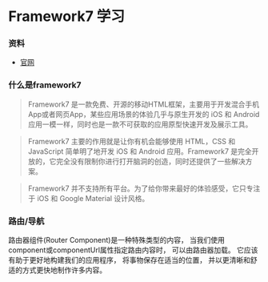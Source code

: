 # Framework7 学习

### 资料

* [官网](http://framework7.cn/docs/introduction.html)


### 什么是framework7

>Framework7 是一款免费、开源的移动HTML框架，主要用于开发混合手机App或者网页App，某些应用场景的体验几乎与原生开发的 iOS 和 Android 应用一模一样，同时也是一款不可获取的应用原型快速开发及展示工具。
 
>Framework7 主要的作用就是让你有机会能够使用 HTML，CSS 和 JavaScript 简单明了地开发 iOS 和 Android 应用。Framework7 是完全开放的，它完全没有限制你进行打开脑洞的创造，同时还提供了一些解决方案。
 
>Framework7 并不支持所有平台。为了给你带来最好的体验感受，它只专注于 iOS 和 Google Material 设计风格。




### 路由/导航

路由器组件(Router Component)是一种特殊类型的内容，
当我们使用component或componentUrl属性指定路由内容时，
可以由路由器加载。
它应该有助于更好地构建我们的应用程序，
将事物保存在适当的位置，
并以更清晰和舒适的方式更快地制作许多内容。


